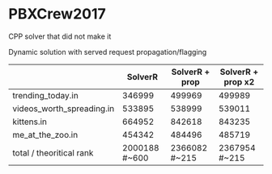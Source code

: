 # PBXCrew2017

CPP solver that did not make it

Dynamic solution with served request propagation/flagging

|                           |  SolverR       | SolverR + prop | SolverR + prop x2 |
|---------------------------|----------------|----------------|-------------------|
| trending_today.in         |  346999        | 499969         | 499989            |
| videos_worth_spreading.in | 533895         | 538999         | 539011            |
| kittens.in                | 664952         | 842618         | 843235            |
| me_at_the_zoo.in          | 454342         | 484496         | 485719            |
| total / theoritical rank  | 2000188 #~600 | 2366082 #~215  | 2367954 #~215     |
